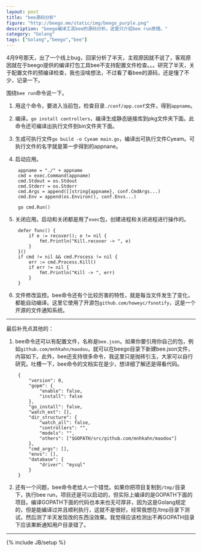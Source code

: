 ```yaml
---
layout: post
title: "bee源码分析"
figure: "http://beego.me/static/img/beego_purple.png"
description: "beego编译工具bee的源码分析。这里只介绍bee run原理。"
category: "Golang"
tags: ["Golang","beego","bee"]
---
```

 
4月9号那天，出了一个线上bug，回家分析了半天，主观原因就不说了，客观原因就在于beego提供的编译打包工具bee不支持配置文件检查。。。研究了半天，关于配置文件的预编译检查，我也没啥想法，不过看了看bee的源码，还是懂了不少，记录一下。

围绕`bee run`命令说一下。

1. 用这个命令，要进入当前包，检查目录`./conf/app.conf`文件，得到`appname`。
2. 编译。`go install controllers`，编译生成静态链接库到pkg文件夹下面。此命令还可编译出执行文件到bin文件夹下面。
3. 生成可执行文件`go build -o Cyeam main.go`，编译出可执行文件Cyeam。可执行文件的名字就是第一步得到的appnane。
4. 启动应用。

		appname = "./" + appname
		cmd = exec.Command(appname)
		cmd.Stdout = os.Stdout
		cmd.Stderr = os.Stderr
		cmd.Args = append([]string{appname}, conf.CmdArgs...)
		cmd.Env = append(os.Environ(), conf.Envs...)

		go cmd.Run()

5. 关闭应用。启动和关闭都是用了`exec`包，创建进程和关闭进程进行操作的。

		defer func() {
			if e := recover(); e != nil {
				fmt.Println("Kill.recover -> ", e)
			}
		}()
		if cmd != nil && cmd.Process != nil {
			err := cmd.Process.Kill()
			if err != nil {
				fmt.Println("Kill -> ", err)
			}
		}

6. 文件修改监控。bee命令还有个比较厉害的特性，就是每当文件发生了变化，都能自动编译。这里它使用了开源包`github.com/howeyc/fsnotify`，这是一个开源的文件通知系统。

---

最后补充点其他的：

1. bee命令还可以有配置文件，名称是`bee.json`。如果你要引用你自己的包，例如`github.com/mnhkahn/maodou`，就可以在beego目录下新建bee.json文件，内容如下。此外，bee还支持很多命令，我这里只是抛砖引玉，大家可以自行研究。吐槽一下，bee命令的文档实在是少，想详细了解还是得看代码。

		{
			"version": 0,
			"gopm": {
				"enable": false,
				"install": false
			},
			"go_install": false,
			"watch_ext": [],
			"dir_structure": {
				"watch_all": false,
				"controllers": "",
				"models": "",
				"others": ["$GOPATH/src/github.com/mnhkahn/maodou"]
			},
			"cmd_args": [],
			"envs": [],
			"database": {
				"driver": "mysql"
			}
		}

2. 还有一个问题，bee命令老给人一个错觉。如果你把项目复制到`/tmp/`目录下，执行bee run，项目还是可以启动的，但实际上编译的是GOPATH下面的项目。编译GOPATH下面的代码也本来也无可厚非，因为这是Golang规定的，但是能编译过并且顺利执行，这就不是很好。经常我想在/tmp目录下测试，然后测了半天发现改的东西没效果。我觉得应该检测出不再GOPATH目录下应该果断通知用户目录错了。


---

 
{% include JB/setup %}